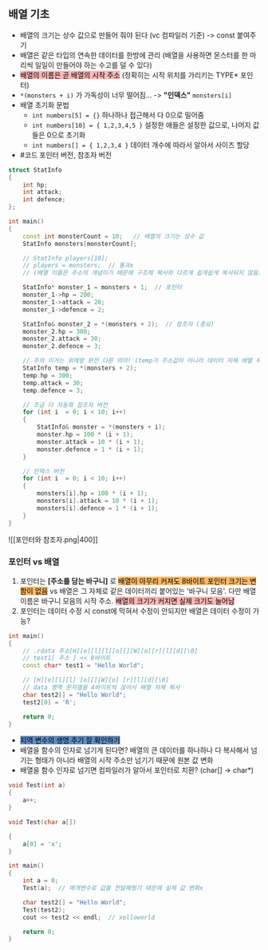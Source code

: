 ## 배열 기초
- 배열의 크기는 상수 값으로 만들어 줘야 된다 (vc 컴파일러 기준) -> const 붙여주기
- 배열은 같은 타입의 연속한 데이터를 한방에 관리 (배열을 사용하면 몬스터를 한 마리씩 일일이 만들어야 하는 수고를 덜 수 있다)
- <mark style="background: #FF898996;">배열의 이름은 곧 배열의 시작 주소</mark> (정확히는 시작 위치를 가리키는 TYPE* 포인터)
- `*(monsters + i)` 가 가독성이 너무 떨어짐... -> **"인덱스"** `monsters[i]`
- 배열 초기화 문법 
	- `int numbers[5] = {}` 하나하나 접근해서 다 0으로 밀어줌
	-  `int numbers[10] = { 1,2,3,4,5 }` 설정한 애들은 설정한 값으로, 나머지 값들은 0으로 초기화
	- `int numbers[] = { 1,2,3,4 }` 데이터 개수에 따라서 알아서 사이즈 할당
- #코드 포인터 버전, 참조자 버전

```cpp
struct StatInfo
{
	int hp;
	int attack;
	int defence;
};

int main()
{
	const int monsterCount = 10;   // 배열의 크기는 상수 값
	StatInfo monsters[monsterCount];

	// StatInfo players[10];
	// players = monsters;  // 통과x 
	// (배열 이름은 주소의 개념이기 때문에 구조체 복사와 다르게 쉽게쉽게 복사되지 않음)

	StatInfo* monster_1 = monsters + 1;  // 포인터
	monster_1->hp = 200;
	monster_1->attack = 20;
	monster_1->defence = 2;

	StatInfo& monster_2 = *(monsters + 2);  // 참조자 (중요)
	monster_2.hp = 300;
	monster_2.attack = 30;
	monster_2.defence = 3;

	// 주의 이거는 위에랑 완전 다른 의미! (temp가 주소값이 아니라 데이터 자체 배열 복사)
	StatInfo temp = *(monsters + 2);
	temp.hp = 300;
	temp.attack = 30;
	temp.defence = 3;

	// 조금 더 자동화 참조자 버전
	for (int i  = 0; i < 10; i++)
	{
		StatInfo& monster = *(monsters + i);
		monster.hp = 100 * (i + 1);
		monster.attack = 10 * (i + 1);
		monster.defence = 1 * (i + 1);
	}

	// 인덱스 버전
	for (int i  = 0; i < 10; i++)
	{
		monsters[i].hp = 100 * (i + 1);
		monsters[i].attack = 10 * (i + 1);
		monsters[i].defence = 1 * (i + 1);
	}
}
```
![[포인터와 참조자.png|400]]


### 포인터 vs 배열
1. 포인터는 **[주소를 담는 바구니]** 로 <mark style="background: #FFAB45CF;">배열이 아무리 커져도 8바이트 포인터 크기는 변함이 없음</mark> vs 배열은 그 자체로 같은 데이터끼리 붙어있는 '바구니 모음'. 다만 배열 이름은 바구니 모음의 시작 주소. <mark style="background: #FF898996;">배열의 크기가 커지면 실제 크기도 늘어남</mark>
2. 포인터는 데이터 수정 시 const에 막혀서 수정이 안되지만 배열은 데이터 수정이 가능?
```cpp
int main()
{
	// .rdata 주소[H][e][l][l][o][][W][o][r][l][d][\0]
	// test1[ 주소 ] << 8바이트
	const char* test1 = "Hello World";

	// [H][e][l][l] [o][][W][o] [r][l][d][\0] 
	// data 영역 문자열을 4바이트씩 끊어서 배열 자체 복사
	char test2[] = "Hello World";
	test2[0] = 'R';

	return 0;
}
```

- <mark style="background: #0E4F9FA6;">지역 변수의 생명 주기 잘 확인하기</mark>
- 배열을 함수의 인자로 넘기게 된다면? 배열의 큰 데이터를 하나하나 다 복사해서 넘기는 형태가 아니라 배열의 시작 주소만 넘기기 때문에 원본 값 변화
- 배열을 함수 인자로 넘기면 컴파일러가 알아서 포인터로 치환? (char[] -> char*)
```cpp
void Test(int a)
{
	a++;
}

void Test(char a[])

{
	a[0] = 'x';
}

int main()
{
	int a = 0;
	Test(a);  // 매개변수로 값을 전달해줬기 때문에 실제 값 변화x

	char test2[] = "Hello World";
	Test(test2);
	cout << test2 << endl;  // xelloworld

	return 0;
}
```